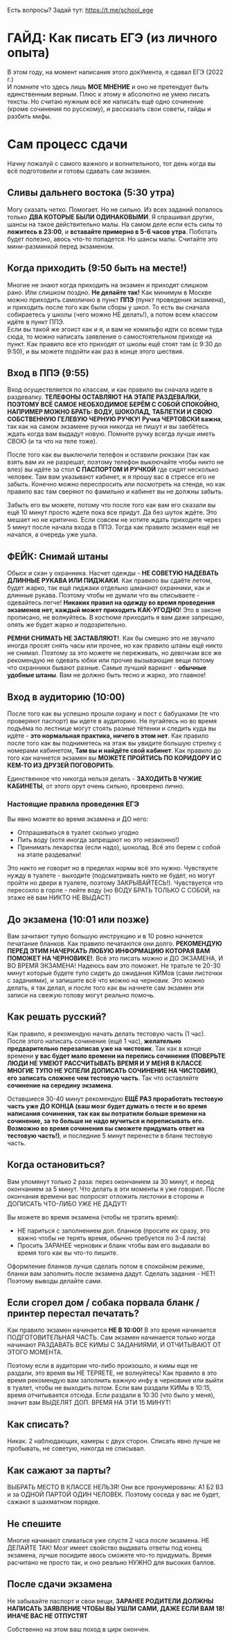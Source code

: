 Есть вопросы? Задай тут: https://t.me/school_ege

# ГАЙД: Как писать ЕГЭ (из личного опыта)
В этом году, на момент написания этого докУмента, я сдавал ЕГЭ (2022 г.)
<br>
И помните что здесь лишь **МОЕ МНЕНИЕ** и оно не претендует быть единственным верным. Плюс к этому я абсолютно не умею писать тексты. Но считаю нужным всё же написать ещё одно сочинение (кроме сочинения по русскому), и рассказать свои советы, гайды и разбить мифы.
# Сам процесс сдачи
Начну пожалуй с самого важного и волнительного, тот день когда вы всё подготовили и готовы сдавать сам экзамен.
## Сливы дальнего востока (5:30 утра)
Могу сказать четко. Помогает. Но не сильно. Из всех заданий попалось только **ДВА КОТОРЫЕ БЫЛИ ОДИНАКОВЫМИ**. Я спрашивал других, шансы на такое действительно малы. На самом деле если есть силы то **ложитесь в 23:00**, и **вставайте примерно в 5-6 часов утра**. Поботать будет полезно, авось что-то попадется. Но шансы малы. Считайте это мини-разминкой перед экзаменом.
## Когда приходить (9:50 быть на месте!)
Многие не знают когда приходить на экзамен и приходят слишком рано. Или слишком поздно. **Не делайте так!** Как минимум в Москве можно приходить самолично в пункт **ППЭ** (пункт проведения экзамена), и приходить после того как были сборы у школ. То есть вы сначала собираетесь у школы (чего можно НЕ делать!), а потом всем классом идёте в пункт ППЭ.
<br>
Если вы такой же эгоист как и я, и вам не комильфо идти со всеми туда сюда, то можно написать заявление о самостоятельном приходе на пункт. Как правило все кто приходят от школы ещё стоят там (с 9:30 до 9:50), и вы можете подойти как раз в конце этого шествия.
## Вход в ППЭ (9:55)
Вход осуществляется по классам, и как правило вы сначала идете в раздевалку. **ТЕЛЕФОНЫ ОСТАВЛЯЮТ НА ЭТАПЕ РАЗДЕВАЛКИ, ПОЭТОМУ ВСЁ САМОЕ НЕОБХОДИМОЕ БЕРЁМ С СОБОЙ СПОКОЙНО, НАПРИМЕР МОЖНО БРАТЬ: ВОДУ, ШОКОЛАД, ТАБЛЕТКИ И СВОЮ СОБСТВЕННУЮ ГЕЛЕВУЮ ЧЕРНУЮ РУЧКУ!** **Ручка ЧЕРТОВСКИ важна**, так как на самом экзамене ручки никогда не пишут и вы заебётесь ждать когда вам выдадут новую. Помните ручку всегда лучше иметь СВОЮ (и та что на теле тоже).

После того как вы выключили телефон и оставили рюкзаки (так как взять вам их не разрешат, поэтому телефон выключайте чтобы никто не влез) вы идёте за стол **С ПАСПОРТОМ И РУЧКОЙ** где сидят несколько человек. Там вам указывают кабинет, и я прошу вас в стрессе его не забыть. Конечно можно переспросить или посмотреть на стенде, но как правило вас там сверяют по фамильно и кабинет вы не должны забыть.

Забыть его вы можете, потому что после того как вам его сказали вы ещё 10 минут просто ждете пока все придут. Да без шуток ждёте. Это мешает но не критично. Если совсем не хотите ждать приходите через 5 минут после начала входа в ППЭ. Тогда как правило экзамен ещё не начался, а очередь уже ушла.

## ФЕЙК: Снимай штаны
Обыск и скан у охранника. Насчет одежды - **НЕ СОВЕТУЮ НАДЕВАТЬ ДЛИННЫЕ РУКАВА ИЛИ ПИДЖАКИ**. Как правило вы сдаёте летом, будет жарко, так ещё пиджаки отдельно шманают охранники, как и длинные рукава. Поэтому чтобы не думали что вы списываете - одевайтесь легче! **Никаких правил на одежду во время проведения экзаменов нет, каждый может приходить КАК-УГОДНО**! Это в законе прописано, не волнуйтесь. В костюме приходить я вам даже запрещаю, опять же будет жарко и подозрительно.

**РЕМНИ СНИМАТЬ НЕ ЗАСТАВЛЯЮТ!**. Как бы смешно это не звучало иногда просят снять часы или прочее, но как правило штаны ещё никто не снимал. Поэтому за это можете не переживать, но девочкам все же рекомендую не одевать юбки или прочие вызывающие вещи потому что охранники бывают разные. Самые лучший вариант - **обычные удобные штаны**. Вам не должно быть тесно и жарко, это главное!

## Вход в аудиторию (10:00)
После того как вы успешно прошли охрану и пост с бабушками (те что проверяют паспорт) вы идете в аудиторию. Не пугайтесь но во время подъёма по лестнице могут стоять разные тётенки и следить куда вы идёте - **это нормальная практика, ничего в этом нет**. Как правило после того как вы подниметесь на этаж вы увидите большую стрелку с номерами кабинетом, **Там вы и найдёте свой кабинет**. Как правило до того как начнется экзамен вы **МОЖЕТЕ ПРОЙТИCЬ ПО КОРИДОРУ И С КЕМ-ТО ИЗ ДРУЗЕЙ ПОГОВОРИТЬ**.

Единственное что никогда нельзя делать - **ЗАХОДИТЬ В ЧУЖИЕ КАБИНЕТЫ**, от этого орут очень сильно, проверено лично.

### Настоящие правила проведения ЕГЭ
Вы явно можете во время экзамена и ДО него:
- Отпрашиваться в туалет сколько угодно
- Пить воду (хотя иногда запрещают но это незаконно!)
- Принимать лекарства (если надо), шоколад. Всё это берем с собой на этапе раздевалки!

Это никто не говорит но в пределах нормы всё это нужно. Чувствуете нужду в туалете - выходите (подсматривать никто не будет, но могут пройти но двери в туалете, поэтому ЗАКРЫВАЙТЕСЬ!). Чувствуется что пересохло в горле - пейте воду (но ВОДУ БРАТЬ ТОЛЬКО С СОБОЙ, на этаже её вам НИКТО НЕ ВЫДАСТ)

## До экзамена (10:01 или позже)
Вам зачитают тупую большую инструкцию и в 10 ровно начнется печатание бланков. Как правило печатаются они долго. **РЕКОМЕНДУЮ ПЕРЕД ЭТИМ НАЧЕРКАТЬ ЛЮБУЮ ИНФОРМАЦИЮ КОТОРАЯ ВАМ ПОМОЖЕТ НА ЧЕРНОВИКЕ!**. Всё это писать можно и ДО ЭКЗАМЕНА, И ВО ВРЕМЯ ЭКЗАМЕНА! Надеюсь вам это поможет. Не тратьте те 20-30 минут которые будете тупо сидеть до ожидания КИМов (сами листочки с заданиями), и запишите всё что можно на черновик. Это можно делать, я так делал, и после того как вы начнете сам экзамен эти записи на свежую голову могут реально помочь.

## Как решать русский?
Как правило, я рекомендую начать делать тестовую часть (1 час). После этого написать сочинение (ещё 1 час), **желательно предварительно перезаписав уже на чистовик**. Так как в конце времени **у вас будет мало времени на перепись сочинения (ПОВЕРЬТЕ ЛЮДИ НЕ УМЕЮТ РАССЧИТЫВАТЬ ВРЕМЯ И У МЕНЯ В КЛАССЕ МНОГИЕ ТУПО НЕ УСПЕЛИ ДОПИСАТЬ СОЧИНЕНИЕ НА ЧИСТОВИК)**, **его записать сложнее чем тестовую часть**. Так что оставляйте **сочинение на середину экзамена**.

Оставшиеся 30-40 минут рекомендую **ЕЩЁ РАЗ проработать тестовую часть уже ДО КОНЦА (ваш мозг будет думать о тесте и во время написания сочинения, так как вы потратили больше времени на сочинение, за то больше не надо мучиться и переписывать его. Возможно во время сочинения вы сможете придумать ответ на тестовую часть!)**, и последние 5 минут перенести в бланк тестовую часть.

## Когда остановиться?
Вам упомянут только 2 раза: перез окончанием за 30 минут, и перед окончанием за 5 минут. Что делать в эти моменты я уже говорил. После окончания времени вас попросят отложить листочки в стороны и ДОПИСАТЬ ЧТО-ЛИБО УЖЕ НЕ ДАДУТ!

Вы можете во время экзамена (чтобы не тратить время):
- НЕ париться с заполнением доп. бланков (просите их сразу, это важно чтобы не терять время, обычно требуется по 3-4 листа)
- Просить ЗАРАНЕЕ черновик и бланк чтобы вам его выдавали во время того как вы что-то пишите.

Оформление бланков лучше сделать потом в спокойном режиме, бланки вам заполнить после экзамена дадут. Сделать задания - НЕТ! Поэтому выводы делайте сами.

## Если сгорел дом / собака порвала бланк / принтер перестал печатать?
Как правило экзамен начинается **НЕ В 10:00!** В это время начинается ПОДГОТОВИТЕЛЬНАЯ ЧАСТЬ. Сам экзамен начинается только когда начинают РАЗДАВАТЬ ВСЕ КИМЫ С ЗАДАНИЯМИ, И ОТЧИТЫВАЮТ ОТ ЭТОГО МОМЕНТА.

Поэтому если в аудитории что-либо произошло, и кимы еще не раздали, это время вы НЕ ТЕРЯЕТЕ, не волнуйтесь! Как правило в это время рекомендую вам заполнить важную инфу в черновике или выйти в туалет, чтобы не выходить потом. Если вам раздали КИМы в 10:15, время отчитывается отсюда. Если раздали в 10:30 (что было у меня), значит вам ВЫДЕЛЯТ ДОП. ВРЕМЯ НА ЭТИ 15 МИНУТ!

## Как списать?
Никак. 2 наблюдающих, камеры с двух сторон. Списать явно лучше не пробывать, не советую, никогда не списывал.

## Как сажают за парты?
ВЫБРАТЬ МЕСТО В КЛАССЕ НЕЛЬЗЯ! Они все пронумерованы: А1 Б2 В3 и за ОДНОЙ ПАРТОЙ ОДИН ЧЕЛОВЕК. Поэтому соседа у вас не будет, сажают в шахматном порядке.

## Не спешите
Многие начинают сливаться уже спустя 2 часа после экзамена. НЕ ДЕЛАЙТЕ ТАК! Мозг имеет свойство выдавать ответы под конец экзамена, лучше посидите авось сможете что-то придумать. Время расчитано не просто так, и оно реально НУЖНО для высоких баллов.

## После сдачи экзамена
Не забывайте паспорт и свои вещи, **ЗАРАНЕЕ РОДИТЕЛИ ДОЛЖНЫ НАПИСАТЬ ЗАЯВЛЕНИЕ ЧТОБЫ ВЫ УШЛИ САМИ, ДАЖЕ ЕСЛИ ВАМ 18! ИНАЧЕ ВАС НЕ ОТПУСТЯТ**

Собственно на этом ваш поход в цирк окончен.
